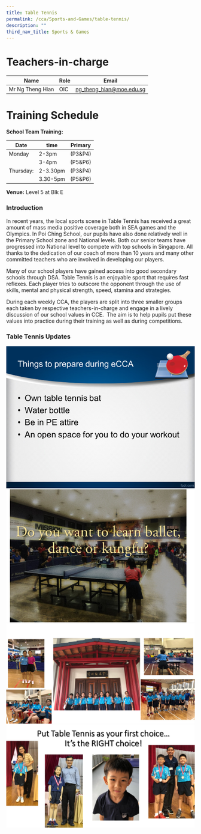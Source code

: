 ```yaml
---
title: Table Tennis
permalink: /cca/Sports-and-Games/table-tennis/
description: ""
third_nav_title: Sports & Games
---
```

# Teachers-in-charge


| Name | Role | Email |
| -------- | -------- | -------- |
| Mr Ng Theng Hian     | OIC     | ng_theng_hian@moe.edu.sg     |



# Training Schedule

**School Team Training:**

|Date| time | Primary| 
|-----|----|------|
|Monday|2-3pm |(P3&P4)|
||3-4pm |(P5&P6)|
|Thursday:|2-3.30pm |(P3&P4)|
||3.30-5pm |(P5&P6)|

**Venue:**
Level 5 at Blk E


### Introduction

In recent years, the local sports scene in Table Tennis has received a great amount of mass media positive coverage both in SEA games and the Olympics. In Poi Ching School, our pupils have also done relatively well in the Primary School zone and National levels. Both our senior teams have progressed into National level to compete with top schools in Singapore. All thanks to the dedication of our coach of more than 10 years and many other committed teachers who are involved in developing our players.

Many of our school players have gained access into good secondary schools through DSA. Table Tennis is an enjoyable sport that requires fast reflexes. Each player tries to outscore the opponent through the use of skills, mental and physical strength, speed, stamina and strategies.

During each weekly CCA, the players are split into three smaller groups each taken by respective teachers-in-charge and engage in a lively discussion of our school values in CCE.  The aim is to help pupils put these values into practice during their training as well as during competitions.


### Table Tennis Updates
![](/images/Slide2.png)
![](/images/etennis01.jpg)
![](/images/etennis02.jpg)
![](/images/etennis04.jpg)